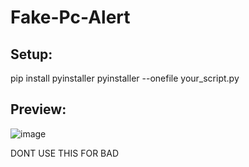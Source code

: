 # Fake-Pc-Alert

## Setup:
pip install pyinstaller
pyinstaller --onefile your_script.py

## Preview: 
![image](https://user-images.githubusercontent.com/88579983/185885614-7a6fd04b-ddbb-4c23-9421-e2e5c9ea5318.png)


DONT USE THIS FOR BAD 

